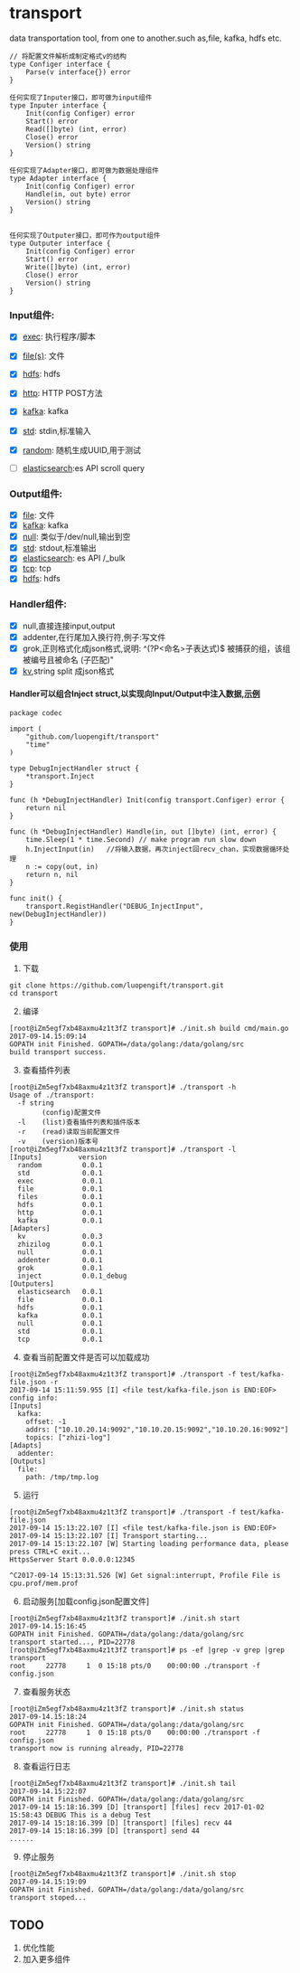 # transport
data transportation tool, from one to another.such as,file, kafka, hdfs etc.


```
// 将配置文件解析成制定格式v的结构
type Configer interface {
    Parse(v interface{}) error
}

任何实现了Inputer接口，即可做为input组件
type Inputer interface {
    Init(config Configer) error
    Start() error
    Read([]byte) (int, error)
    Close() error
    Version() string
}

任何实现了Adapter接口，即可做为数据处理组件
type Adapter interface {
    Init(config Configer) error
    Handle(in, out byte) error
    Version() string
}


任何实现了Outputer接口，即可作为output组件
type Outputer interface {
    Init(config Configer) error
    Start() error
    Write([]byte) (int, error)
    Close() error
    Version() string
}
```
### Input组件:
- [x] [exec](https://github.com/luopengift/transport/blob/master/plugins/input/exec/README.md): 执行程序/脚本
- [x] [file(s)](https://github.com/luopengift/transport/blob/master/plugins/input/file/README.md): 文件
- [x] [hdfs](https://github.com/luopengift/transport/blob/master/plugins/input/hdfs/README.md): hdfs
- [x] [http](https://github.com/luopengift/transport/blob/master/plugins/input/http/README.md): HTTP POST方法
- [x] [kafka](https://github.com/luopengift/transport/blob/master/plugins/input/kafka/README.md): kafka
- [x] [std](https://github.com/luopengift/transport/blob/master/plugins/input/std/README.md): stdin,标准输入
- [x] [random](https://github.com/luopengift/transport/blob/master/plugins/input/random/README.md): 随机生成UUID,用于测试

- [ ] [elasticsearch]():es API scroll query

### Output组件:
- [x] [file](https://github.com/luopengift/transport/blob/master/plugins/output/file/README.md): 文件
- [x] [kafka](https://github.com/luopengift/transport/blob/master/plugins/output/kafka/README.md): kafka
- [x] [null](https://github.com/luopengift/transport/blob/master/plugins/output/null/README.md): 类似于/dev/null,输出到空
- [x] [std](https://github.com/luopengift/transport/blob/master/plugins/output/std/README.md): stdout,标准输出
- [x] [elasticsearch](https://github.com/luopengift/transport/blob/master/plugins/output/elasticsearch/README.md): es API /_bulk
- [x] [tcp](https://github.com/luopengift/transport/blob/master/plugins/output/tcp/README.md): tcp
- [x] [hdfs](https://github.com/luopengift/transport/blob/master/plugins/output/hdfs/README.md): hdfs

### Handler组件:
- [x] null,直接连接input,output
- [x] addenter,在行尾加入换行符,例子:写文件
- [x] grok,正则格式化成json格式,说明: ^(?P<命名>子表达式)$  被捕获的组，该组被编号且被命名 (子匹配)"
- [x] [kv](https://github.com/luopengift/transport/blob/master/plugins/codec/README.md),string split 成json格式

#### Handler可以组合Inject struct,以实现向Input/Output中注入数据,[示例](https://github.com/luopengift/transport/blob/master/plugins/codec/inject.go)
```
package codec

import (
    "github.com/luopengift/transport"
    "time"
)

type DebugInjectHandler struct {
    *transport.Inject
}

func (h *DebugInjectHandler) Init(config transport.Configer) error {
    return nil
}

func (h *DebugInjectHandler) Handle(in, out []byte) (int, error) {
    time.Sleep(1 * time.Second) // make program run slow down
    h.InjectInput(in)   //将输入数据，再次inject回recv_chan，实现数据循环处理
    n := copy(out, in)
    return n, nil
}

func init() {
    transport.RegistHandler("DEBUG_InjectInput", new(DebugInjectHandler))
}
```

### 使用
1. 下载
```
git clone https://github.com/luopengift/transport.git
cd transport
```

2. 编译
```
[root@iZm5egf7xb48axmu4z1t3fZ transport]# ./init.sh build cmd/main.go 
2017-09-14.15:09:14
GOPATH init Finished. GOPATH=/data/golang:/data/golang/src
build transport success.
```

3. 查看插件列表
```
[root@iZm5egf7xb48axmu4z1t3fZ transport]# ./transport -h
Usage of ./transport:
  -f string
        (config)配置文件
  -l    (list)查看插件列表和插件版本
  -r    (read)读取当前配置文件
  -v    (version)版本号
[root@iZm5egf7xb48axmu4z1t3fZ transport]# ./transport -l
[Inputs]         version
  random          0.0.1
  std             0.0.1
  exec            0.0.1
  file            0.0.1
  files           0.0.1
  hdfs            0.0.1
  http            0.0.1
  kafka           0.0.1
[Adapters]       
  kv              0.0.3
  zhizilog        0.0.1
  null            0.0.1
  addenter        0.0.1
  grok            0.0.1
  inject          0.0.1_debug
[Outputers]      
  elasticsearch   0.0.1
  file            0.0.1
  hdfs            0.0.1
  kafka           0.0.1
  null            0.0.1
  std             0.0.1
  tcp             0.0.1

```

4. 查看当前配置文件是否可以加载成功
```
[root@iZm5egf7xb48axmu4z1t3fZ transport]# ./transport -f test/kafka-file.json -r
2017-09-14 15:11:59.955 [I] <file test/kafka-file.json is END:EOF> 
config info:
[Inputs]
  kafka:
    offset: -1
    addrs: ["10.10.20.14:9092","10.10.20.15:9092","10.10.20.16:9092"]
    topics: ["zhizi-log"]
[Adapts]
  addenter:
[Outputs]
  file:
    path: /tmp/tmp.log

```
5. 运行
```
[root@iZm5egf7xb48axmu4z1t3fZ transport]# ./transport -f test/kafka-file.json  
2017-09-14 15:13:22.107 [I] <file test/kafka-file.json is END:EOF> 
2017-09-14 15:13:22.107 [I] Transport starting... 
2017-09-14 15:13:22.107 [W] Starting loading performance data, please press CTRL+C exit... 
HttpsServer Start 0.0.0.0:12345

^C2017-09-14 15:13:31.526 [W] Get signal:interrupt, Profile File is cpu.prof/mem.prof
```

6. 启动服务[加载config.json配置文件]
```
[root@iZm5egf7xb48axmu4z1t3fZ transport]# ./init.sh start
2017-09-14.15:16:45
GOPATH init Finished. GOPATH=/data/golang:/data/golang/src
transport started..., PID=22778
[root@iZm5egf7xb48axmu4z1t3fZ transport]# ps -ef |grep -v grep |grep transport
root     22778     1  0 15:18 pts/0    00:00:00 ./transport -f config.json
```

7. 查看服务状态
```
[root@iZm5egf7xb48axmu4z1t3fZ transport]# ./init.sh status
2017-09-14.15:18:24
GOPATH init Finished. GOPATH=/data/golang:/data/golang/src
root     22778     1  0 15:18 pts/0    00:00:00 ./transport -f config.json
transport now is running already, PID=22778
```
8. 查看运行日志
```
[root@iZm5egf7xb48axmu4z1t3fZ transport]# ./init.sh tail 
2017-09-14.15:22:07
GOPATH init Finished. GOPATH=/data/golang:/data/golang/src
2017-09-14 15:18:16.399 [D] [transport] [files] recv 2017-01-02 15:58:43 DEBUG This is a debug Test 
2017-09-14 15:18:16.399 [D] [transport] [files] recv 44 
2017-09-14 15:18:16.399 [D] [transport] send 44
......
```

9. 停止服务
```
[root@iZm5egf7xb48axmu4z1t3fZ transport]# ./init.sh stop
2017-09-14.15:19:09
GOPATH init Finished. GOPATH=/data/golang:/data/golang/src
transport stoped...
```



## TODO
1. 优化性能
2. 加入更多组件


